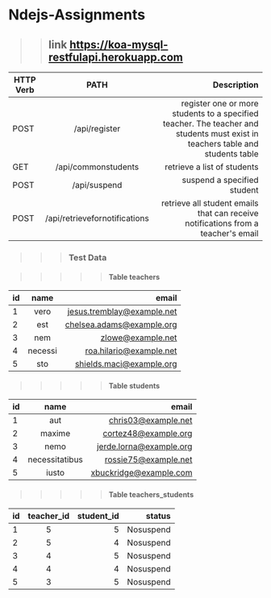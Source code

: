 # Ndejs-Assignments

>>## link  https://koa-mysql-restfulapi.herokuapp.com

|  HTTP Verb |      PATH                    |  Description   |
| -----------|:----------------------------:| --------------:|
| POST       | /api/register                | register one or more students to a specified teacher. The teacher and students must exist in teachers table and students table |
| GET        | /api/commonstudents          | retrieve a list of students |
|POST        | /api/suspend                 | suspend a specified student |
|POST        | /api/retrievefornotifications| retrieve all student emails that can receive notifications from a teacher's email |
>>>### Test Data

>>>>>#### Table teachers

|id | name    |  email  |
| - |:-------:| -------------------------:|
| 1 | vero    | jesus.tremblay@example.net|
| 2 | est	    | chelsea.adams@example.org |
| 3 |  nem    | zlowe@example.net|
| 4 | necessi | roa.hilario@example.net |
| 5 | sto     | shields.maci@example.org|

>>>>>#### Table students

|id | name           |  email              |
|-- |:--------------:| -------------------:|
| 1 | aut	           | chris03@example.net |
| 2 | maxime         | cortez48@example.org |
| 3 | nemo           | jerde.lorna@example.org |
| 4 | necessitatibus | rossie75@example.net |
| 5 | iusto	         | xbuckridge@example.com |

>>>>>#### Table teachers_students

|id | teacher_id | student_id | status    |
| - |:----------:| ----------:|----------:|
| 1 | 5	         | 5          | Nosuspend |
| 2 | 5          | 4          | Nosuspend |
| 3 | 4          | 5          | Nosuspend |
| 4 | 4          | 4          | Nosuspend |
| 5 | 3          | 5          | Nosuspend |


